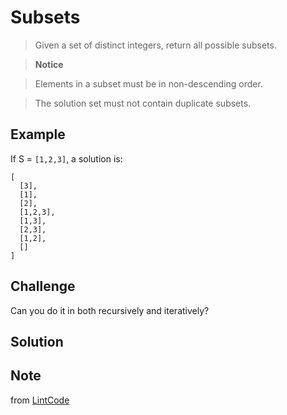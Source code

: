 # Subsets

> Given a set of distinct integers, return all possible subsets.

> __Notice__

> Elements in a subset must be in non-descending order.

> The solution set must not contain duplicate subsets.


## Example

If S = `[1,2,3]`, a solution is:

```
[
  [3],
  [1],
  [2],
  [1,2,3],
  [1,3],
  [2,3],
  [1,2],
  []
]
```

## Challenge

Can you do it in both recursively and iteratively?

## Solution


## Note

from [LintCode](https://www.lintcode.com/en/problem/subsets/)